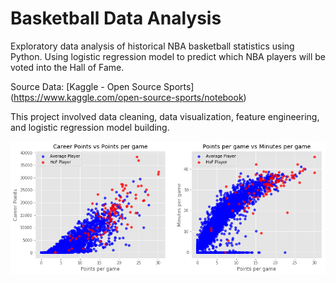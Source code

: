 # Basketball Data Analysis
Exploratory data analysis of historical NBA basketball statistics using Python.
Using logistic regression model to predict which NBA players will be voted into the Hall of Fame.

Source Data: [Kaggle - Open Source Sports] (https://www.kaggle.com/open-source-sports/notebook) 

This project involved data cleaning, data visualization, feature engineering, and logistic regression model building.

![image](images/scatter_plot.png)
